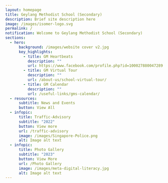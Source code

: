 ```yaml
---
layout: homepage
title: Geylang Methodist School (Secondary)
description: Brief site description here
image: /images/isomer-logo.svg
permalink: /
notification: Welcome to Geylang Methodist School (Secondary)
sections:
  - hero:
      background: /images/website cover v2.jpg
      key_highlights:
        - title: GM Heartbeats
          description: ""
          url: https://www.facebook.com/profile.php?id=100027880047289
        - title: GM Virtual Tour
          description: ""
          url: /about-us/school-virtual-tour/
        - title: GM Calendar
          description: ""
          url: /useful-links/gms-calendar/
  - resources:
      subtitle: News and Events
      button: View All
  - infopic:
      title: Traffic-Advisory
      subtitle: "2022"
      button: View more
      url: /traffic-advisory
      image: /images/Singapore-Police.png
      alt: Image alt text
  - infopic:
      title: Photo Gallery
      subtitle: "2023"
      button: View More
      url: /Photo Gallery
      image: /images/meta-digital-literacy.jpg
      alt: Image alt text
---
```


